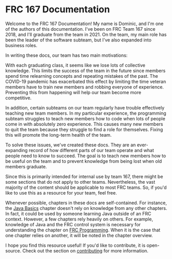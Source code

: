 # FRC 167 Documentation

Welcome to the FRC 167 Documentation! My name is Dominic, and I'm one of the authors of this documentation. I've been on FRC Team 167 since 2018, and I'll graduate from the team in 2021. On the team, my main role has been the leader of the software subteam, but I've also expanded into business roles.

In writing these docs, our team has two main motivations:

With each graduating class, it seems like we lose lots of collective knowledge. This limits the success of the team in the future since members spend time relearning concepts and repeating mistakes of the past. The COVID-19 pandemic has exacerbated this effect by limiting the time veteran members have to train new members and robbing everyone of experience. Preventing this from happening will help our team become more competitive.

In addition, certain subteams on our team regularly have trouble effectively teaching new team members. In my particular experience, the programming subteam struggles to teach new members how to code when lots of people come in with absolutely zero experience. This causes many new members to quit the team because they struggle to find a role for themselves. Fixing this will promote the long-term health of the team.

To solve these issues, we've created these docs. They are an ever-expanding record of how different parts of our team operate and what people need to know to succeed. The goal is to teach new members how to be useful on the team and to prevent knowledge from being lost when old members graduate.

Since this is primarily intended for internal use by team 167, there might be some sections that do not apply to other teams. Nevertheless, the vast majority of the content should be applicable to most FRC teams. So, if you'd like to use this as a resource for your team, feel free.

Whenever possible, chapters in these docs are self-contained. For instance, the [Java Basics](chapter-02-java-programming/00-overview-java-programming.md) chapter doesn't rely on knowledge from any other chapters. In fact, it could be used by someone learning Java outside of an FRC context. However, a few chapters rely heavily on others. For example, knowledge of Java and the FRC control system is necessary for understanding the chapter on [FRC Programming](). When it is the case that one chapter relies on another, it will be noted in the chapter overview.

I hope you find this resource useful! If you'd like to contribute, it is open-source. Check out the section on [contributing](contribute.md) for more information.
